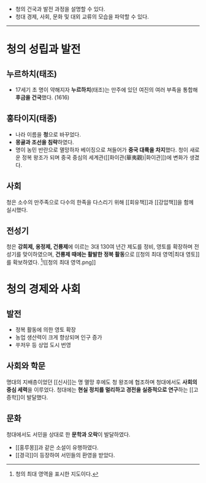 * 청의 건국과 발전 과정을 설명할 수 있다.
* 청대 경제, 사회, 문화 및 대외 교류의 모습을 파악할 수 있다.
---
# 청의 성립과 발전
## 누르하치(태조)
* 17세기 초 명이 약해지자 **누르하치**(태조)는 만주에 있던 여진의 여러 부족을 통합해 **후금을 건국**했다. (1616)
## 홍타이지(태종)
* 나라 이름을 **청**으로 바꾸었다.
* **몽골과 조선을 침략**하였다.
* 명이 농민 반란으로 멸망하자 베이징으로 쳐들어가 **중국 대륙을 차지**했다.
청이 새로운 정복 왕조가 되며 중국 중심의 세계관([[화이관(華夷觀)|화이관]])에 변화가 생겼다.
## 사회
청은 소수의 만주족으로 다수의 한족을 다스리기 위해 [[회유책]]과 [[강압책]]을 함께 실시했다.
## 전성기
청은 **강희제, 옹정제, 건륭제**에 이르는 3대 130여 년간 제도를 정비, 영토를 확장하며 전성기를 맞이하였으며, **건륭제 때에는 활발한 정복 활동**으로 [[청의 최대 영역|최대 영토]]를 확보하였다.
[^1]![[청의 최대 영역.png]]
# 청의 경제와 사회
## 발전
* 정복 활동에 의한 영토 확장
* 농업 생산력이 크게 향상되며 인구 증가
* 쑤저우 등 상업 도시 번영
## 사회와 학문
명대의 지배층이었던 [[신사]]는 명 멸망 후에도 청 왕조에 협조하며 청대에서도 **사회의 중심 세력**을 이루었다.
청대에는 **현실 정치를 멀리하고 경전을 실증적으로 연구**하는 [[고증학]]이 발달했다.
## 문화
청대에서도 서민을 상대로 한 **문학과 오락**이 발달하였다.
* [[홍루몽]]과 같은 소설이 유행하였다.
* [[경극]]이 등장하여 서민들의 환영을 받았다.

[^1]: 청의 최대 영역을 표시한 지도이다.
